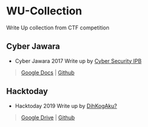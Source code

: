 # WU-Collection
Write Up collection from CTF competition

## Cyber Jawara 
* Cyber Jawara 2017 Write up by [Cyber Security IPB](https://www.youtube.com/channel/UCH6CPf10u9uQu3w1DRhOliw )
> [Google Docs](https://docs.google.com/document/d/1eaYeWbDRu8qS_UBqTRPUldurUeqey9CBusmWcGs7XAI/mobilebasic) |
> [Github](https://github.com/D4v1nc1-C0d3/WU-Collection/tree/master/Cyber%20Jawara/2017)

## Hacktoday
* Hacktoday 2019 Write up by [DihKogAku?](http://tenesys.blogspot.com/2019/08/writeups-hacktoday-2019.html?m=1)
> [Google Drive](https://drive.google.com/file/d/1P2iolk7YrooB22ZzI_Iv47NksljNoUj3/view?usp=drivesdk ) |
> [Github](https://github.com/D4v1nc1-C0d3/WU-Collection/tree/master/Hacktoday/2019)







